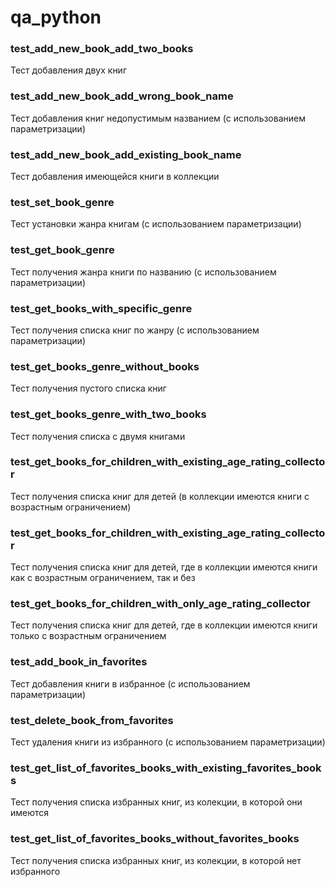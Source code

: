 # qa_python

### test_add_new_book_add_two_books
Тест добавления двух книг

### test_add_new_book_add_wrong_book_name
Тест добавления книг недопустимым названием (с использованием параметризации)

### test_add_new_book_add_existing_book_name
Тест добавления имеющейся книги в коллекции

### test_set_book_genre
Тест установки жанра книгам (с использованием параметризации)

### test_get_book_genre
Тест получения жанра книги по названию (с использованием параметризации)

### test_get_books_with_specific_genre
Тест получения списка книг по жанру (с использованием параметризации)

### test_get_books_genre_without_books
Тест получения пустого списка книг

### test_get_books_genre_with_two_books
Тест получения списка с двумя книгами

### test_get_books_for_children_with_existing_age_rating_collector
Тест получения списка книг для детей (в коллекции имеются книги с возрастным ограничением)

### test_get_books_for_children_with_existing_age_rating_collector
Тест получения списка книг для детей, где в коллекции имеются книги как с возрастным ограничением, так и без

### test_get_books_for_children_with_only_age_rating_collector
Тест получения списка книг для детей, где в коллекции имеются книги только с возрастным ограничением

### test_add_book_in_favorites
Тест добавления книги в избранное (с использованием параметризации)

### test_delete_book_from_favorites
Тест удаления книги из избранного (с использованием параметризации)

### test_get_list_of_favorites_books_with_existing_favorites_books
Тест получения списка избранных книг, из колекции, в которой они имеются

### test_get_list_of_favorites_books_without_favorites_books
Тест получения списка избранных книг, из колекции, в которой нет избранного